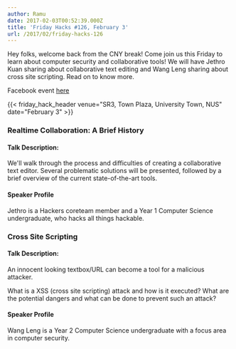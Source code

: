 ```yaml
---
author: Ramu
date: 2017-02-03T00:52:39.000Z
title: 'Friday Hacks #126, February 3'
url: /2017/02/friday-hacks-126
---
```


Hey folks, welcome back from the CNY break! Come join us this Friday to learn about computer security and collaborative tools! We will have Jethro Kuan sharing about collaborative text editing and Wang Leng sharing about cross site scripting. Read on to know more.

Facebook event [here](https://www.facebook.com/events/1353893331348589/)

{{< friday_hack_header venue="SR3, Town Plaza, University Town, NUS" date="February 3" >}}

### Realtime Collaboration: A Brief History

#### Talk Description:

We'll walk through the process and difficulties of creating a collaborative text editor. Several problematic solutions will be presented, followed by a brief overview of the current state-of-the-art tools.

#### Speaker Profile

Jethro is a Hackers coreteam member and a Year 1 Computer Science undergraduate, who hacks all things hackable.


### Cross Site Scripting

#### Talk Description:

An innocent looking textbox/URL can become a tool for a malicious attacker.

What is a XSS (cross site scripting) attack and how is it executed?
What are the potential dangers and what can be done to prevent such an attack?

#### Speaker Profile

Wang Leng is a Year 2 Computer Science undergraduate with a focus area in computer security.
